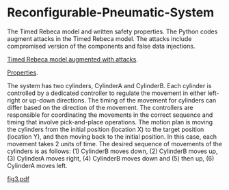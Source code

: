 # Reconfigurable-Pneumatic-System

The Timed Rebeca model and written safety properties.
The Python codes augment attacks in the Timed Rebeca model. The attacks include compromised version of the components and false data injections.


<body>
    <p><a href="[https://github.com/fereidoun-moradi/SWaT-Rebeca-Model/blob/master/SWaT_Time_V1.rebeca](https://github.com/fereidoun-moradi/Reconfigurable-Pneumatic-System/blob/main/RPS_V2024_attackmodel.rebeca)">Timed Rebeca model augmented with attacks</a>.</p>
    <p><a href=" 
https://github.com/fereidoun-moradi/Reconfigurable-Pneumatic-System/blob/main/RPS_V2024_attackmodel.property">Properties</a>.</p>   
</body>




The system has two cylinders, CylinderA and CylinderB. Each cylinder is controlled by a dedicated controller to regulate the movement in either left-right or up-down directions. The timing of the movement for cylinders can differ based on the direction of the
movement. The controllers are responsible for coordinating the movements in the correct sequence and timing that involve pick-and-place operations.
The motion plan is moving the cylinders from the initial position (location X) to the target position (location Y), and then moving back to the initial position. In this case, each movement takes 2 units of time. The desired sequence of movements of the cylinders is as follows: (1) CylinderB moves
down, (2) CylinderB moves up, (3) CylinderA moves right, (4) CylinderB moves down and (5) then up, (6) CylinderA moves left.

[fig3.pdf](https://github.com/fereidoun-moradi/Reconfigurable-Pneumatic-System/files/11395744/fig3.pdf)
